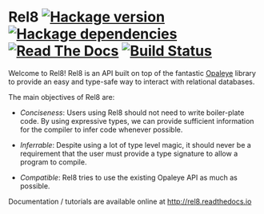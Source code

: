 # Rel8 [![Hackage version](https://img.shields.io/hackage/v/rel8.svg?style=flat)](http://hackage.haskell.org/package/rel8) [![Hackage dependencies](https://img.shields.io/hackage-deps/v/rel8.svg?style=flat)](http://packdeps.haskellers.com/feed?needle=rel8) [![Read The Docs](https://readthedocs.org/projects/rel8/badge/?version=latest)](http://rel8.readthedocs.io/en/latest/?badge=latest) [![Build Status](https://travis-ci.org/ocharles/rel8.svg?branch=master)](https://travis-ci.org/ocharles/rel8)

Welcome to Rel8! Rel8 is an API built on top of the
fantastic [Opaleye](https://hackage.haskell.org/package/opaleye) library to
provide an easy and type-safe way to interact with relational databases.

The main objectives of Rel8 are:

* *Conciseness*: Users using Rel8 should not need to write boiler-plate code. By
  using expressive types, we can provide sufficient information for the compiler
  to infer code whenever possible.

* *Inferrable*: Despite using a lot of type level magic, it should never be a
  requirement that the user must provide a type signature to allow a program to
  compile.

* *Compatible*: Rel8 tries to use the existing Opaleye API as much as possible.

Documentation / tutorials are available online at http://rel8.readthedocs.io
